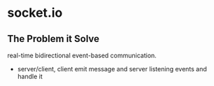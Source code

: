 # socket.io

## The Problem it Solve
real-time bidirectional event-based communication.
- server/client, client emit message and server listening events and handle it
